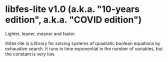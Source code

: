 # libfes-lite v1.0 (a.k.a. "10-years edition", a.k.a. "COVID edition")

Lighter, leaner, meaner and faster.

libfes-lite is a library for solving systems of quadratic boolean equations by
exhaustive search. It runs in time exponential in the number of variables, but
the constant is very low.


